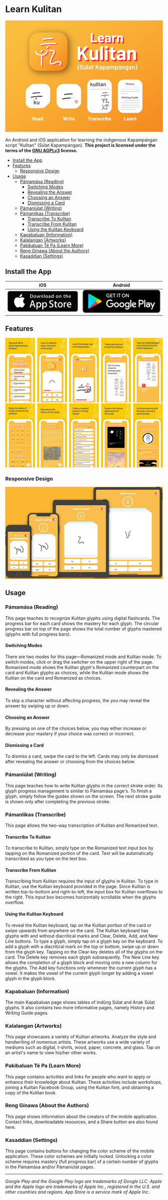 # Learn Kulitan

[![Learn Kulitan Promotional Image](/screenshots/app_pub.png?raw=true)](https://itsallwidgets.com/learn-kulitan)

An Android and iOS application for learning the indigenous Kapampángan script "Kulitan" (Súlat Kapampángan).
**This project is licensed under the terms of the [GNU AGPLv3](https://choosealicense.com/licenses/agpl-3.0/) license.**

- [Install the App](#install-the-app)
- [Features](#features)
  - [Responsive Design](#responsive-design)
- [Usage](#usage)
  - [Pámamása (Reading)](#pámamása-reading)
    - [Switching Modes](#switching-modes)
    - [Revealing the Answer](#revealing-the-answer)
    - [Choosing an Answer](#choosing-an-answer)
    - [Dismissing a Card](#dismissing-a-card)
  - [Pámaniúlat (Writing)](#pámaniúlat-writing)
  - [Pámanlíkas (Transcribe)](#pámanlíkas-transcribe)
    - [Transcribe To Kulitan](#transcribe-to-kulitan)
    - [Transcribe From Kulitan](#transcribe-from-kulitan)
    - [Using the Kulitan Keyboard](#using-the-kulitan-keyboard)
  - [Kapabaluan (Information)](#kapabaluan-information)
  - [Kalalangan (Artworks)](#kalalangan-artworks)
  - [Pakibaluan Té Pa (Learn More)](#pakibaluan-té-pa-learn-more)
  - [Reng Gínawa (About the Authors)](#reng-gínawa-about-the-authors)
  - [Kasaddian (Settings)](#kasaddian-settings)


## Install the App

iOS | Android
-----|-----
[![App Store Badge Icon](/screenshots/app_store_badge.png?raw=true)](https://bit.ly/LearnKulitanApple) | [![Google Play Badge Icon](/screenshots/google_play_badge.png?raw=true)](https://bit.ly/LearnKulitanAndroid)

## Features

![Feature Images](/screenshots/feature1.png?raw=true)
![Feature Images](/screenshots/feature2.png?raw=true)

### Responsive Design

![Responsive Design Sample Image](/screenshots/devices.png?raw=true)

## Usage

### Pámamása (Reading)

This page teaches to recognize Kulitan glyphs using digital flashcards. The progress bar for each card shows the mastery for each glyph. The circular progress bar on top of the page shows the total number of glyphs mastered (glyphs with full progress bars).

#### Switching Modes

There are two modes for this page—Romanized mode and Kulitan mode. To switch modes, click or drag the switcher on the upper right of the page. Romanized mode shows the Kulitan glyph's Romanized counterpart on the card and Kulitan glyphs as choices, while the Kulitan mode shows the Kulitan on the card and Romanized as choices.

#### Revealing the Answer

To skip a character without affecting progress, the you may reveal the answer by swiping up or down.

#### Choosing an Answer

By pressing on one of the choices below, you may either increase or decrease your mastery if your choice was correct or incorrect.

#### Dismissing a Card

To dismiss a card, swipe the card to the left. Cards may only be dismissed after revealing the answer or choosing from the choices below.

### Pámaniúlat (Writing)

This page teaches how to write Kulitan glyphs in the correct stroke order. Its glyph progress management is similar to Pámamása page's. To finish a glyph, simply follow the guides shown on the screen. The next stroke guide is shown only after completing the previous stroke.

### Pámanlíkas (Transcribe)

This page allows the two-way transcription of Kulitan and Romanized text.

#### Transcribe To Kulitan

To transcribe to Kulitan, simply type on the Romanized text input box by tapping on the Romanized portion of the card. Text will be automatically transcribed as you type on the text box.

#### Transcribe From Kulitan

Transcribing from Kulitan requires the input of glyphs in Kulitan. To type in Kulitan, use the Kulitan keyboard provided in the page. Since Kulitan is written top-to-bottom and right-to-left, the input box for Kulitan overflows to the right. This input box becomes horizontally scrollable when the glyphs overflow.

#### Using the Kulitan Keyboard

To reveal the Kulitan keyboard, tap on the Kulitan portion of the card or swipe upwards from anywhere on the card. The Kulitan keyboard has glyphs with and without diacritical marks and Clear, Delete, Add, and New Line buttons. To type a glyph, simply tap on a glyph key on the keyboard. To add a glyph with a diacritical mark on the top or bottom, swipe up or down from the glyph key. Tapping on the Clear key deletes all of the glyphs on the card. The Delete key removes each glyph subsequently. The New Line key allows the completion of a glyph block and moving onto a new column for the glyphs. The Add key functions only whenever the current glyph has a vowel. It makes the vowel of the current glyph longer by adding a vowel glyph in the glyph block.

### Kapabaluan (Information)

The main Kapabaluan page shows tables of Indûng Súlat and Anak Súlat glyphs. It also contains two more informative pages, namely History and Writing Guide pages.

### Kalalangan (Artworks)

This page showcases a variety of Kulitan artworks. Analyze the style and handwriting of numerous artists. These artworks use a wide variety of mediums such as digital, t-shirts, wood, paper, concrete, and glass. Tap on an artist's name to view his/her other works.

### Pakibaluan Té Pa (Learn More)

This page contains activities and links for people who want to apply or enhance their knowledge about Kulitan. These activities include workshops, joining
a Kulitan Facebook Group, using the Kulitan font, and obtaining a copy of the Kulitan book.

### Reng Gínawa (About the Authors)

This page shows information about the creators of the mobile application. Contact links, downloadable resources, and a Share button are also found here.

### Kasaddian (Settings)

This page contains buttons for changing the color scheme of the mobile application. These color schemes are initially locked. Unlocking a color scheme requires mastery (full progress bar) of a certain number of glyphs in the Pámamása and/or Pámaniúlat pages.

---
*Google Play and the Google Play logo are trademarks of Google LLC. Apple and the Apple logo are trademarks of Apple Inc., registered in the U.S. and other countries and regions. App Store is a service mark of Apple Inc.*
